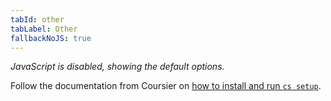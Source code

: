 ```yaml
---
tabId: other
tabLabel: Other
fallbackNoJS: true
---
```

<div class="scala-in-action-content">
  <div class="scala-in-action-code">
    <div class="wrap">
      <div class="scala-text scala-text-large">
        <noscript>
          <p><span style="font-style:italic;">JavaScript is disabled, showing the default options.</span></p>
        </noscript>
        <p>Follow the documentation from Coursier on <a href="https://get-coursier.io/docs/cli-installation" target="_blank">how to install and run <code class="bash">cs setup</code></a>.</p>
      </div>
    </div>
  </div>
</div>
